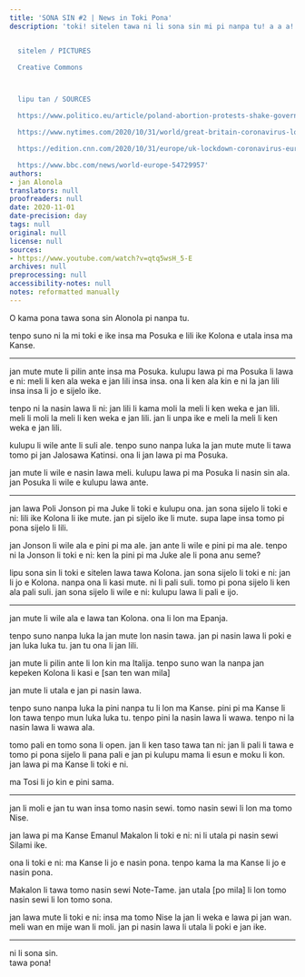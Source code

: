 ```yaml
---
title: 'SONA SIN #2 | News in Toki Pona'
description: 'toki! sitelen tawa ni li sona sin mi pi nanpa tu! a a a!


  sitelen / PICTURES

  Creative Commons



  lipu tan / SOURCES

  https://www.politico.eu/article/poland-abortion-protests-shake-government-retreat/

  https://www.nytimes.com/2020/10/31/world/great-britain-coronavirus-lockdown.html

  https://edition.cnn.com/2020/10/31/europe/uk-lockdown-coronavirus-europe-intl/index.html

  https://www.bbc.com/news/world-europe-54729957'
authors:
- jan Alonola
translators: null
proofreaders: null
date: 2020-11-01
date-precision: day
tags: null
original: null
license: null
sources:
- https://www.youtube.com/watch?v=qtq5wsH_5-E
archives: null
preprocessing: null
accessibility-notes: null
notes: reformatted manually
---
```


O kama pona tawa sona sin Alonola pi nanpa tu.

tenpo suno ni la mi toki e ike insa ma Posuka e lili ike Kolona e utala insa ma Kanse.

---

<!-- https://www.politico.eu/article/poland-abortion-protests-shake-government-retreat/ -->

jan mute mute li pilin ante insa ma Posuka. kulupu lawa pi ma Posuka li lawa e ni: meli li ken ala weka e jan lili insa insa. ona li ken ala kin e ni la jan lili insa insa li jo e sijelo ike.

tenpo ni la nasin lawa li ni: jan lili li kama moli la meli li ken weka e jan lili.  meli li moli la meli li ken weka e jan lili. jan li unpa ike e meli la meli li ken weka e jan lili.

kulupu li wile ante li suli ale. tenpo suno nanpa luka la jan mute mute li tawa tomo pi jan Jalosawa Katinsi. ona li jan lawa pi ma Posuka.

jan mute li wile e nasin lawa meli. kulupu lawa pi ma Posuka li nasin sin ala. jan Posuka li wile e kulupu lawa ante.

---

<!-- https://www.nytimes.com/2020/10/31/world/great-britain-coronavirus-lockdown.html -->

jan lawa Poli Jonson pi ma Juke li toki e kulupu ona. jan sona sijelo li toki e ni: lili ike Kolona li ike mute. jan pi sijelo ike li mute. supa lape insa tomo pi pona sijelo li lili.

jan Jonson li wile ala e pini pi ma ale. jan ante li wile e pini pi ma ale. tenpo ni la Jonson li toki e ni: ken la pini pi ma Juke ale li pona anu seme?

lipu sona sin li toki e sitelen lawa tawa Kolona. jan sona sijelo li toki e ni: jan li jo e Kolona. nanpa ona li kasi mute. ni li pali suli. tomo pi pona sijelo li ken ala pali suli. jan sona sijelo li wile e ni: kulupu lawa li pali e ijo.

---

<!-- https://edition.cnn.com/2020/10/31/europe/uk-lockdown-coronavirus-europe-intl/index.html -->

jan mute li wile ala e lawa tan Kolona. ona li lon ma Epanja.

tenpo suno nanpa luka la jan mute lon nasin tawa. jan pi nasin lawa li poki e jan luka luka tu. jan tu ona li jan lili.

jan mute li pilin ante li lon kin ma Italija. tenpo suno wan la nanpa jan kepeken Kolona li kasi e [san ten wan mila] <!-- (31.000\*) -->

jan mute li utala e jan pi nasin lawa.

tenpo suno nanpa luka la pini nanpa tu li lon ma Kanse. pini pi ma Kanse li lon tawa tenpo mun luka luka tu. tenpo pini la nasin lawa li wawa. tenpo ni la nasin lawa li wawa ala.

tomo pali en tomo sona li open. jan li ken taso tawa tan ni: jan li pali li tawa e tomo pi pona sijelo li pana pali e jan pi kulupu mama li esun e moku li kon. jan lawa pi ma Kanse li toki e ni. 

ma Tosi li jo kin e pini sama.

---

<!-- https://www.bbc.com/news/world-europe-54729957 -->

jan li moli e jan tu wan insa tomo nasin sewi. tomo nasin sewi li lon ma tomo Nise.

jan lawa pi ma Kanse Emanul Makalon li toki e ni: ni li utala pi nasin sewi Silami ike.

ona li toki e ni: ma Kanse li jo e nasin pona. tenpo kama la ma Kanse li jo e nasin pona.

Makalon li tawa tomo nasin sewi Note-Tame. jan utala [po mila] <!-- (4000\*) --> li lon tomo nasin sewi li lon tomo sona.

jan lawa mute li toki e ni: insa ma tomo Nise la jan li weka e lawa pi jan wan. meli wan en mije wan li moli. jan pi nasin lawa li utala li poki e jan ike.

---

ni li sona sin.  
tawa pona!

